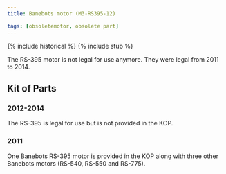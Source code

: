 ```yaml
---
title: Banebots motor (M3-RS395-12)

tags: [obsoletemotor, obsolete part]
---
```


{% include historical %}
{% include stub %}


The RS-395 motor is not legal for use anymore. They were legal from 2011 to 2014.

## Kit of Parts

### 2012-2014

The RS-395 is legal for use but is not provided in the KOP.

### 2011

One Banebots RS-395 motor is provided in the KOP along with three other Banebots motors (RS-540, RS-550 and RS-775).
